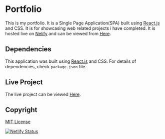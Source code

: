 # Portfolio

This is my portfolio. It is a Single Page Application(SPA) built using [React.js](https://reactjs.org/) and CSS. It is for showcasing web related projects i have completed. It is hosted live on [Nelify](https://www.netlify.com/) and can be viewed from [Here](https://mawa.netlify.app/).

## Dependencies

This application was built using [React.js](https://reactjs.org/) and CSS. For details of dependencies, check `package.json` file.

## Live Project

The live project can be viewed [Here](https://mawa.netlify.app/).

## Copyright

[MIT License](https://choosealicense.com/licenses/mit/)


[![Netlify Status](https://api.netlify.com/api/v1/badges/3d4f3662-7d1c-4ef5-b566-27f26d297f51/deploy-status)](https://app.netlify.com/sites/mawa/deploys)